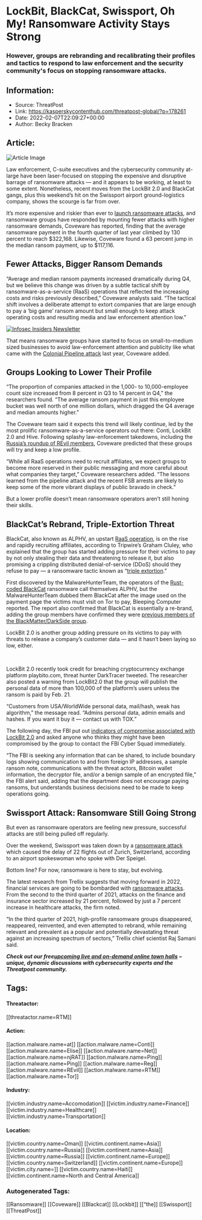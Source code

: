 # LockBit, BlackCat, Swissport, Oh My! Ransomware Activity Stays Strong
### However, groups are rebranding and recalibrating their profiles and tactics to respond to law enforcement and the security community's focus on stopping ransomware attacks.

## Information:
+ Source: ThreatPost
+ Link: https://kasperskycontenthub.com/threatpost-global/?p=178261
+ Date: 2022-02-07T22:09:27+00:00
+ Author: Becky Bracken


## Article:
![Article Image](https://media.threatpost.com/wp-content/uploads/sites/103/2021/11/05121727/ransomware7-e1636129059903.jpg)

Law enforcement, C-suite executives and the cybersecurity community at-large have been laser-focused on stopping the expensive and disruptive barrage of ransomware attacks — and it appears to be working, at least to some extent. Nonetheless, recent moves from the LockBit 2.0 and BlackCat gangs, plus this weekend’s hit on the Swissport airport ground-logistics company, shows the scourge is far from over.


It’s more expensive and riskier than ever to [launch ransomware attacks,](https://www.coveware.com/blog/2022/2/2/law-enforcement-pressure-forces-ransomware-groups-to-refine-tactics-in-q4-2021) and ransomware groups have responded by mounting fewer attacks with higher ransomware demands, Coveware has reported, finding that the average ransomware payment in the fourth quarter of last year climbed by 130 percent to reach $322,168. Likewise, Coveware found a 63 percent jump in the median ransom payment, up to $117,116.


**Fewer Attacks, Bigger Ransom Demands**
----------------------------------------


“Average and median ransom payments increased dramatically during Q4, but we believe this change was driven by a subtle tactical shift by ransomware-as-a-service (RaaS) operations that reflected the increasing costs and risks previously described,” Coveware analysts said. “The tactical shift involves a deliberate attempt to extort companies that are large enough to pay a ‘big game’ ransom amount but small enough to keep attack operating costs and resulting media and law enforcement attention low.”


[![Infosec Insiders Newsletter](https://media.threatpost.com/wp-content/uploads/sites/103/2021/07/10165815/infosec_insiders_in_article_promo.png)](https://threatpost.com/infosec-insider-subscription-page/?utm_source=ART&utm_medium=ART&utm_campaign=InfosecInsiders_Newsletter_Promo/)


That means ransomware groups have started to focus on small-to-medium sized businesses to avoid law-enforcement attention and publicity like what came with the [Colonial Pipeline attack](https://threatpost.com/takeaways-colonial-pipeline-ransomware/166980/) last year, Coveware added.


**Groups Looking to Lower Their Profile**
-----------------------------------------


“The proportion of companies attacked in the 1,000- to 10,000-employee count size increased from 8 percent in Q3 to 14 percent in Q4,” the researchers found. “The average ransom payment in just this employee bucket was well north of one million dollars, which dragged the Q4 average and median amounts higher.”


The Coveware team said it expects this trend will likely continue, led by the most prolific ransomware-as-a-service operators out there: Conti, LockBit 2.0 and Hive. Following splashy law-enforcement takedowns, including the [Russia’s roundup of REvil members](https://threatpost.com/russian-security-revil-ransomware/177660/), Coveware predicted that these groups will try and keep a low profile.


“While all RaaS operations need to recruit affiliates, we expect groups to become more reserved in their public messaging and more careful about what companies they target,” Coveware researchers added. “The lessons learned from the pipeline attack and the recent FSB arrests are likely to keep some of the more vibrant displays of public bravado in check.”


But a lower profile doesn’t mean ransomware operators aren’t still honing their skills.


**BlackCat’s Rebrand, Triple-Extortion Threat**
-----------------------------------------------


BlackCat, also known as ALPHV, an upstart [RaaS operation](https://www.tripwire.com/state-of-security/security-data-protection/blackcat-ransomware-what-you-need-to-know/), is on the rise and rapidly recruiting affiliates, according to Tripwire’s Graham Cluley, who explained that the group has started adding pressure for their victims to pay by not only stealing their data and threatening to release it, but also promising a crippling distributed denial-of-service (DDoS) should they refuse to pay — a ransomware tactic known as “[triple extortion](https://threatpost.com/ransomwares-swindle-triple-extortion/166149/).”


First discovered by the MalwareHunterTeam, the operators of the [Rust-coded BlackCat](https://www.bleepingcomputer.com/news/security/blackcat-alphv-ransomware-linked-to-blackmatter-darkside-gangs/) ransomware call themselves ALPHV, but the MalwareHunterTeam dubbed them BlackCat after the image used on the payment page the victims must visit on Tor to pay, Bleeping Computer reported. The report also confirmed that BlackCat is essentially a re-brand, adding the group members have confirmed they were [previous members of the BlackMatter/DarkSide group](https://www.bleepingcomputer.com/news/security/blackcat-alphv-ransomware-linked-to-blackmatter-darkside-gangs/).


LockBit 2.0 is another group adding pressure on its victims to pay with threats to release a company’s customer data — and it hasn’t been laying so low, either.




 


LockBit 2.0 recently took credit for breaching cryptocurrency exchange platform playbito.com, threat hunter DarkTracer tweeted. The researcher also posted a warning from LockBit2.0 that the group will publish the personal data of more than 100,000 of the platform’s users unless the ransom is paid by Feb. 21.


“Customers from USA/WorldWide personal data, mail/hash, weak has algorithm,” the message read. “Admins personal data, admin emails and hashes. If you want it buy it — contact us with TOX.”


The following day, the FBI put out [indicators of compromise associated with LockBit 2.0](https://www.ic3.gov/Media/News/2022/220204.pdf) and asked anyone who thinks they might have been compromised by the group to contact the FBI Cyber Squad immediately.


“The FBI is seeking any information that can be shared, to include boundary logs showing communication to and from foreign IP addresses, a sample ransom note, communications with the threat actors, Bitcoin wallet information, the decryptor file, and/or a benign sample of an encrypted file,” the FBI alert said, adding that the department does not encourage paying ransoms, but understands business decisions need to be made to keep operations going.


**Swissport Attack: Ransomware Still Going Strong**
---------------------------------------------------


But even as ransomware operators are feeling new pressure, successful attacks are still being pulled off regularly.


Over the weekend, Swissport was taken down by a [ransomware attack](https://www.spiegel.de/netzwelt/web/swissport-hackerangriff-stoert-zeitweise-flugbetrieb-in-der-schweiz-a-44285ac8-ad73-42ea-b751-91559c2ff4c8) which caused the delay of 22 flights out of Zurich, Switzerland, according to an airport spokeswoman who spoke with Der Speigel.




Bottom line? For now, ransomware is here to stay, but evolving.


The latest research from Trellix suggests that moving forward in 2022, financial services are going to be bombarded with [ransomware attacks](https://www.trellix.com/en-us/threat-center/threat-reports/jan-2022.html). From the second to the third quarter of 2021, attacks on the finance and insurance sector increased by 21 percent, followed by just a 7 percent increase in healthcare attacks, the firm noted.


“In the third quarter of 2021, high-profile ransomware groups disappeared, reappeared, reinvented, and even attempted to rebrand, while remaining relevant and prevalent as a popular and potentially devastating threat against an increasing spectrum of sectors,” Trellix chief scientist Raj Samani said.


***Check out our free***[***upcoming live and on-demand online town halls***](https://threatpost.com/category/webinars/) ***– unique, dynamic discussions with cybersecurity experts and the Threatpost community.***





## Tags:

#### Threatactor:
[[threatactor.name=RTM]]

#### Action:
[[action.malware.name=at]] [[action.malware.name=Conti]] [[action.malware.name=Elise]] [[action.malware.name=Net]] [[action.malware.name=njRAT]] [[action.malware.name=Ping]] [[action.malware.name=Ping]] [[action.malware.name=Reg]] [[action.malware.name=REvil]] [[action.malware.name=RTM]] [[action.malware.name=Tor]]

#### Industry:
[[victim.industry.name=Accomodation]] [[victim.industry.name=Finance]] [[victim.industry.name=Healthcare]] [[victim.industry.name=Transportation]]

#### Location:
[[victim.country.name=Oman]] [[victim.continent.name=Asia]] [[victim.country.name=Russia]] [[victim.continent.name=Asia]] [[victim.country.name=Russia]] [[victim.continent.name=Europe]] [[victim.country.name=Switzerland]] [[victim.continent.name=Europe]] [[victim.city.name=]] [[victim.country.name=Haiti]] [[victim.continent.name=North and Central America]]

### Autogenerated Tags:
[[Ransomware]] [[Coveware]] [[Blackcat]] [[Lockbit]] [[“the]] [[Swissport]] [[ThreatPost]]

